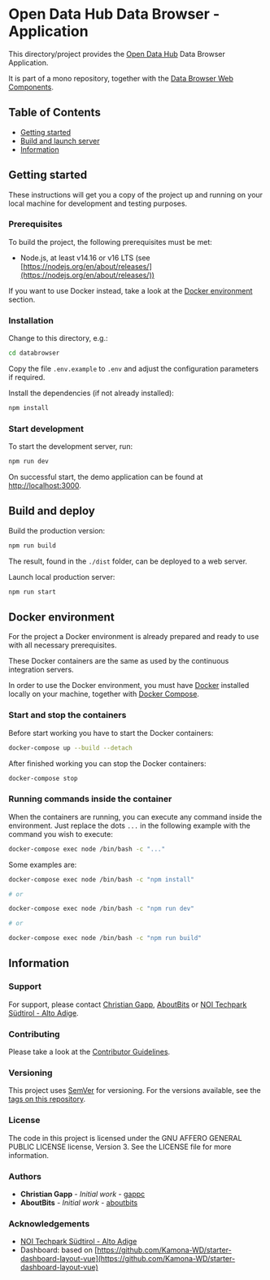 # Open Data Hub Data Browser - Application

This directory/project provides the [Open Data Hub](https://opendatahub.bz.it/) Data Browser Application.

It is part of a mono repository, together with the [Data Browser Web Components](../web-components).

## Table of Contents

- [Getting started](#getting-started)
- [Build and launch server](#build-and-launch-server)
- [Information](#information)

## Getting started

These instructions will get you a copy of the project up and running on your local machine for development and testing purposes.

### Prerequisites

To build the project, the following prerequisites must be met:

- Node.js, at least v14.16 or v16 LTS (see [https://nodejs.org/en/about/releases/](https://nodejs.org/en/about/releases/))

If you want to use Docker instead, take a look at the [Docker environment](#docker-environment) section.

### Installation

Change to this directory, e.g.:

```bash
cd databrowser
```

Copy the file `.env.example` to `.env` and adjust the configuration parameters if required.

Install the dependencies (if not already installed):

```bash
npm install
```

### Start development

To start the development server, run:

```bash
npm run dev
```

On successful start, the demo application can be found at [http://localhost:3000](http://localhost:3000).

## Build and deploy

Build the production version:

```bash
npm run build
```

The result, found in the `./dist` folder, can be deployed to a web server.

Launch local production server:

```bash
npm run start
```

## Docker environment

For the project a Docker environment is already prepared and ready to use with all necessary prerequisites.

These Docker containers are the same as used by the continuous integration servers.

In order to use the Docker environment, you must have [Docker](https://docs.docker.com/install/) installed
locally on your machine, together with [Docker Compose](https://docs.docker.com/compose/).

### Start and stop the containers

Before start working you have to start the Docker containers:

```bash
docker-compose up --build --detach
```

After finished working you can stop the Docker containers:

```bash
docker-compose stop
```

### Running commands inside the container

When the containers are running, you can execute any command inside the environment. Just replace the dots `...` in the following example with the command you wish to execute:

```bash
docker-compose exec node /bin/bash -c "..."
```

Some examples are:

```bash
docker-compose exec node /bin/bash -c "npm install"

# or

docker-compose exec node /bin/bash -c "npm run dev"

# or

docker-compose exec node /bin/bash -c "npm run build"
```

## Information

### Support

For support, please contact [Christian Gapp](https://github.com/gappc), [AboutBits](https://aboutbits.it) or [NOI Techpark Südtirol - Alto Adige](https://noi.bz.it/en).

### Contributing

Please take a look at the [Contributor Guidelines](https://github.com/noi-techpark/odh-docs/wiki/Contributor-Guidelines%3A-Getting-started).

### Versioning

This project uses [SemVer](https://semver.org/) for versioning. For the versions available, see the [tags on this repository](https://github.com/noi-techpark/it.bz.opendatahub.databrowser/tags).

### License

The code in this project is licensed under the GNU AFFERO GENERAL PUBLIC LICENSE license, Version 3. See the LICENSE file for more information.

### Authors

- **Christian Gapp** - _Initial work_ - [gappc](https://github.com/gappc)
- **AboutBits** - _Initial work_ - [aboutbits](https://github.com/aboutbits)

### Acknowledgements

- [NOI Techpark Südtirol - Alto Adige](https://noi.bz.it/en)
- Dashboard: based on [https://github.com/Kamona-WD/starter-dashboard-layout-vue](https://github.com/Kamona-WD/starter-dashboard-layout-vue)
